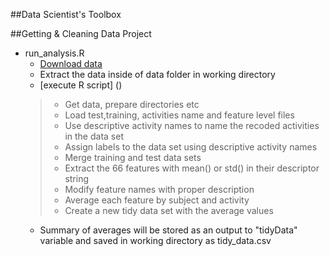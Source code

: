 ##Data Scientist's Toolbox

##Getting & Cleaning Data Project
* run_analysis.R
  * [Download data](https://d396qusza40orc.cloudfront.net/getdata%2Fprojectfiles%2FUCI%20HAR%20Dataset.zip "Human+Activity+Recognition+Using+Smartphones")
  * Extract the data inside of data folder in working directory
  * [execute R script] ()
  > * Get data, prepare directories etc
  > * Load test,training, activities name and feature level files
  > * Use descriptive activity names to name the recoded activities in the data set
  > * Assign labels to the data set using descriptive activity names
  > * Merge training and test data sets
  > * Extract the 66 features with mean() or std() in their descriptor string
  > * Modify feature names with proper description
  > * Average each feature by subject and activity
  > * Create a new tidy data set with the average values
  * Summary of averages will be stored as an output to "tidyData" variable and saved in working directory as tidy_data.csv 